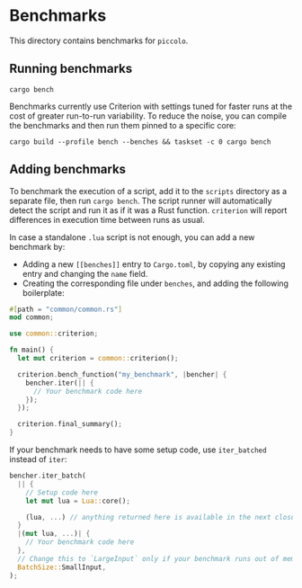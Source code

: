 # Benchmarks

This directory contains benchmarks for `piccolo`.

## Running benchmarks

```
cargo bench
```

Benchmarks currently use Criterion with settings tuned for faster runs at the cost of greater run-to-run variability.
To reduce the noise, you can compile the benchmarks and then run them pinned to a specific core:

```
cargo build --profile bench --benches && taskset -c 0 cargo bench
```

## Adding benchmarks

To benchmark the execution of a script, add it to the `scripts` directory as a separate file, then run `cargo bench`.
The script runner will automatically detect the script and run it as if it was a Rust function.
`criterion` will report differences in execution time between runs as usual.

In case a standalone `.lua` script is not enough, you can add a new benchmark by:
- Adding a new `[[benches]]` entry to `Cargo.toml`, by copying any existing entry and changing the `name` field.
- Creating the corresponding file under `benches`, and adding the following boilerplate:

```rust
#[path = "common/common.rs"]
mod common;

use common::criterion;

fn main() {
  let mut criterion = common::criterion();

  criterion.bench_function("my_benchmark", |bencher| {
    bencher.iter(|| {
      // Your benchmark code here
    });
  });

  criterion.final_summary();
}
```

If your benchmark needs to have some setup code, use `iter_batched` instead of `iter`:

```rust
bencher.iter_batch(
  || {
    // Setup code here
    let mut lua = Lua::core();

    (lua, ...) // anything returned here is available in the next closure
  }
  |(mut lua, ...)| {
    // Your benchmark code here
  },
  // Change this to `LargeInput` only if your benchmark runs out of memory:
  BatchSize::SmallInput,
);
```
